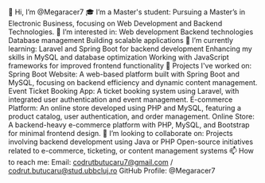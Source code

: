 👋 Hi, I’m @Megaracer7
🎓 I’m a Master's student:
Pursuing a Master’s in Electronic Business, focusing on Web Development and Backend Technologies.
👀 I’m interested in:
Web development
Backend technologies
Database management
Building scalable applications
🌱 I’m currently learning:
Laravel and Spring Boot for backend development
Enhancing my skills in MySQL and database optimization
Working with JavaScript frameworks for improved frontend functionality
💼 Projects I've worked on:
Spring Boot Website: A web-based platform built with Spring Boot and MySQL, focusing on backend efficiency and dynamic content management.
Event Ticket Booking App: A ticket booking system using Laravel, with integrated user authentication and event management.
E-commerce Platform: An online store developed using PHP and MySQL, featuring a product catalog, user authentication, and order management.
Online Store: A backend-heavy e-commerce platform with PHP, MySQL, and Bootstrap for minimal frontend design.
🤝 I’m looking to collaborate on:
Projects involving backend development using Java or PHP
Open-source initiatives related to e-commerce, ticketing, or content management systems
📫 How to reach me:
Email: codrutbutucaru7@gmail.com / codrut.butucaru@stud.ubbcluj.ro
GitHub Profile: @Megaracer7
